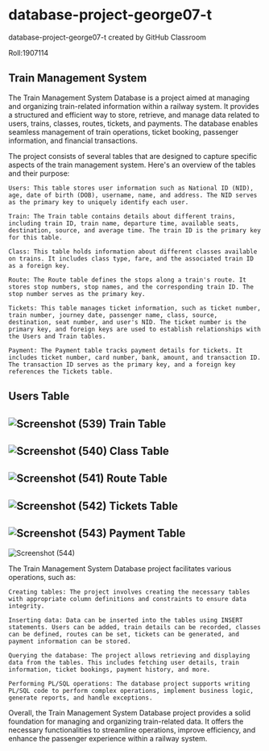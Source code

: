 # database-project-george07-t
database-project-george07-t created by GitHub Classroom

Roll:1907114

Train Management System
-------------------------
The Train Management System Database is a project aimed at managing and organizing train-related information within a railway system. It provides a structured and efficient way to store, retrieve, and manage data related to users, trains, classes, routes, tickets, and payments. The database enables seamless management of train operations, ticket booking, passenger information, and financial transactions.

The project consists of several tables that are designed to capture specific aspects of the train management system. Here's an overview of the tables and their purpose:

    Users: This table stores user information such as National ID (NID), age, date of birth (DOB), username, name, and address. The NID serves as the primary key to uniquely identify each user.

    Train: The Train table contains details about different trains, including train ID, train name, departure time, available seats, destination, source, and average time. The train ID is the primary key for this table.

    Class: This table holds information about different classes available on trains. It includes class type, fare, and the associated train ID as a foreign key.

    Route: The Route table defines the stops along a train's route. It stores stop numbers, stop names, and the corresponding train ID. The stop number serves as the primary key.

    Tickets: This table manages ticket information, such as ticket number, train number, journey date, passenger name, class, source, destination, seat number, and user's NID. The ticket number is the primary key, and foreign keys are used to establish relationships with the Users and Train tables.

    Payment: The Payment table tracks payment details for tickets. It includes ticket number, card number, bank, amount, and transaction ID. The transaction ID serves as the primary key, and a foreign key references the Tickets table.
Users  Table
-----
![Screenshot (539)](https://github.com/DatabaseSystem19/database-project-george07-t/assets/68592871/7a3f9dfe-c53b-4245-8088-acd93bbecb92)
Train  Table
-----
![Screenshot (540)](https://github.com/DatabaseSystem19/database-project-george07-t/assets/68592871/669e3d77-0d0d-4fdd-ac2e-0565e7f2b885)
Class  Table
-----
![Screenshot (541)](https://github.com/DatabaseSystem19/database-project-george07-t/assets/68592871/d2f03960-df58-4a76-917a-e3c8bb664f63)
Route  Table
-----
![Screenshot (542)](https://github.com/DatabaseSystem19/database-project-george07-t/assets/68592871/fae4875b-976c-4767-96ca-b48af80d829d)
Tickets  Table
-----
![Screenshot (543)](https://github.com/DatabaseSystem19/database-project-george07-t/assets/68592871/cb93dd76-6d7e-420c-812e-0fea8970b380)
Payment  Table
-----
![Screenshot (544)](https://github.com/DatabaseSystem19/database-project-george07-t/assets/68592871/fa2ce096-68a3-4155-b061-ece102cc6a72)



The Train Management System Database project facilitates various operations, such as:

    Creating tables: The project involves creating the necessary tables with appropriate column definitions and constraints to ensure data integrity.

    Inserting data: Data can be inserted into the tables using INSERT statements. Users can be added, train details can be recorded, classes can be defined, routes can be set, tickets can be generated, and payment information can be stored.

    Querying the database: The project allows retrieving and displaying data from the tables. This includes fetching user details, train information, ticket bookings, payment history, and more.

    Performing PL/SQL operations: The database project supports writing PL/SQL code to perform complex operations, implement business logic, generate reports, and handle exceptions.

Overall, the Train Management System Database project provides a solid foundation for managing and organizing train-related data. It offers the necessary functionalities to streamline operations, improve efficiency, and enhance the passenger experience within a railway system.
